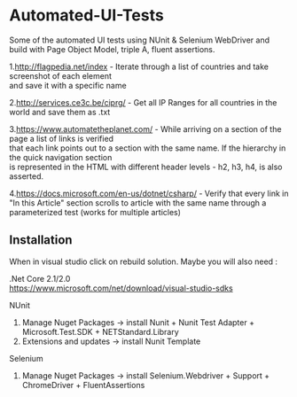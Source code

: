 # Automated-UI-Tests

Some of the automated UI tests using NUnit & Selenium WebDriver and build with Page Object Model, triple A, fluent assertions.

1.http://flagpedia.net/index - Iterate through a list of countries and take screenshot of each element  
and save it with a specific name 

2.http://services.ce3c.be/ciprg/ - Get all IP Ranges for all countries in the world and save them as .txt

3.https://www.automatetheplanet.com/ - While arriving on a section of the page a list of links is verified  
that each link points out to a section with the same name. If the hierarchy in the quick navigation section   
is represented in the HTML with different header levels - h2, h3, h4, is also asserted.

4.https://docs.microsoft.com/en-us/dotnet/csharp/ - Verify that every link in "In this Article" section scrolls to article with the same name through a parameterized test (works for multiple articles)


## Installation
When in visual studio click on rebuild solution. 
Maybe you will also need :

.Net Core 2.1/2.0  
https://www.microsoft.com/net/download/visual-studio-sdks

NUnit
1.	Manage Nuget Packages -> install Nunit + Nunit Test Adapter + Microsoft.Test.SDK + NETStandard.Library
2.	Extensions and updates -> install Nunit Template

Selenium 
1.	Manage Nuget Packages -> install Selenium.Webdriver + Support + ChromeDriver + FluentAssertions
